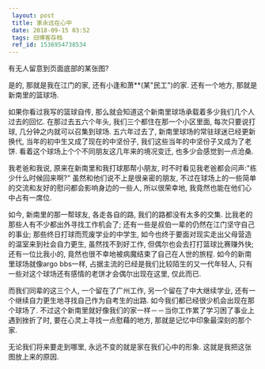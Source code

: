 ```yaml
---
 layout: post
 title: 家永远在心中
 date: 2018-09-15 03:52
 tags: 旧博客存档
 ref_id: 1536954738534
---
```

有无人留意到页面底部的某张图?



是的, 那就是我在江门的家, 还有小逢和萧**(某"民工")的家. 还有一个地方, 那就是新南里的篮球场.



如果你看过我写的篮球自传, 那么就会知道这个新南里球场承载着多少我们几个人过去的回忆. 在那过去五六个年头, 我们三个都住在那一个小区里面,
每次只要说打球, 几分钟之内就可以召集到球场. 五六年过去了, 新南里球场的常驻球迷已经更新换代, 当年的初中生又成了现在的中坚份子,
我们这些当年的中坚份子又成为了老饼. 看着这个球场上个个不同朋友这几年来的境况变迁, 也多少会感觉到一点沧桑.



我老爸和我说, 原来在新南里和我打球那帮小朋友, 时不时看见我老爸都会问声:"栋少什么时候回来啊?" 虽然和他们说不上是很亲密的朋友,
不过在球场上的一些简单的交流和友好的慰问都会影响身边的一些人, 所以很荣幸地, 我竟然也能在他们心中占有一席位.



如今, 新南里的那一帮球友, 各走各自的路, 我们的路都没有太多的交集. 比我老的那些人有不少都出外寻找工作机会了;
还有一些是叔伯一辈的仍然在江门坚守自己的事业; 那些终日打球而荒废学业的中学生, 如今也终于要面对现实走出父母营造的温室来到社会自力更生,
虽然找不到好工作, 但偶尔也会去打打篮球比赛赚外快; 还有一位比我小的, 竟然也很不幸地被病魔结束了自己在人世的旅程. 如今的新南里球场就像argo
bbs一样, 占据主流的已经是我们比较陌生的又一代年轻人, 只有一些对这个球场还有感情的老饼才会偶尔出现在这里, 仅此而已.



而我们同辈的这三个人, 一个留在了广州工作, 另一个留在了中大继续学业, 还有一个继续自力更生地寻找自己作为自考生的出路.
如今我们都已经很少机会出现在那个球场了. 不过这个新南里就好像我们的家一样－－当你工作累了学习困了事业上遇到挫折了时, 要在心灵上寻找一点慰藉的地方,
那就是记忆中印象最深刻的那个家.



无论我们将来要走到哪里, 永远不变的就是家在我们心中的形象. 这就是我把这张图放上来的原因.

